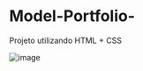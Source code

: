 # Model-Portfolio-
Projeto utilizando HTML + CSS 

![image](https://user-images.githubusercontent.com/90053879/146602248-41db5024-8c45-43c8-9a42-d827519d82ac.png)
